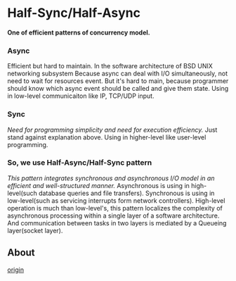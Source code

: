 # Half-Sync/Half-Async

**One of efficient patterns of concurrency model.**

### Async

Efficient but hard to maintain. In the software architecture of BSD UNIX networking subsystem Because async can deal with I/O simultaneously, not need to wait for resources event. But it's hard to main, because programmer should know which async event should be called and give them state. Using in low-level communicaiton like IP, TCP/UDP input.

### Sync

*Need for programming simplicity and need for execution efficiency.* Just stand against explanation above. Using in higher-level like user-level programming.

### So, we use Half-Async/Half-Sync pattern

*This pattern integrates synchronous and asynchronous I/O model in an efficient and well-structured manner.* Asynchronous is using in high-level(such database queries and file transfers). Synchronous is using in low-level(such as servicing interrupts form network controllers). High-level operation is much than low-level's, this pattern localizes the complexity of asynchronous processing within a single layer of a software architecture. And communication between tasks in two layers is mediated by a Queueing layer(socket layer).


## About

[origin](https://www.cse.wustl.edu/~schmidt/PDF/PLoP-95.pdf)

